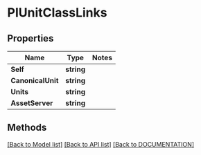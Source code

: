 # PIUnitClassLinks

## Properties
Name | Type | Notes
------------ | ------------- | -------------
**Self** | **string**
**CanonicalUnit** | **string**
**Units** | **string**
**AssetServer** | **string**

## Methods
[[Back to Model list]](../../DOCUMENTATION.md#documentation-for-models) [[Back to API list]](../../DOCUMENTATION.md#documentation-for-api-endpoints) [[Back to DOCUMENTATION]](../../DOCUMENTATION.md)
